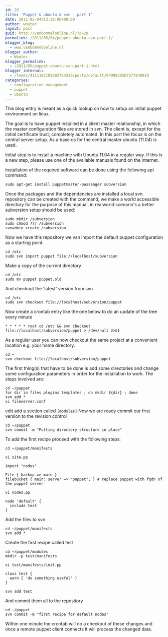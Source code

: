 ```yaml
---
id: 29
title: 'Puppet & ubuntu & svn - part 1'
date: 2011-05-04T13:29:00+00:00
author: wouter
layout: post
guid: http://vanbommelonline.nl/?p=29
permalink: /2011/05/04/puppet-ubuntu-svn-part-1/
blogger_blog:
  - www.vanbommelonline.nl
blogger_author:
  - Wouter
blogger_permalink:
  - /2011/05/puppet-ubuntu-svn-part-1.html
blogger_internal:
  - /feeds/4111162102602764339/posts/default/6499839267577848919
categories:
  - configuration management
  - puppet
  - ubuntu
---
```

This blog entry is meant as a quick lookup on how to setup an initial puppet environment on linux.

The goal is to have puppet installed in a client master relationship, in which the master configuration files are stored in svn. The client is, except for the initial certificate trust, completely automated. In this part the focus is on the central server setup. As a base os for the central master ubuntu (11.04) is used.

Initial step is to install a machine with Ubuntu 11.04 in a regular way. If this is a new step, please use one of the available manuals found on the internet.

Installation of the required software can be done using the following apt command:  

    sudo apt-get install puppetmaster-passenger subversion  

Once the packages and the dependencies are installed a local svn repository can be created with the command, we make a world accessible directory for the purpose of this manual, in realworld scenario's a better subversion setup should be used:

    sudo mkdir /subversion
    sudo chmod 777 /subversion
    svnadmin create /subversion

Now we have this repository we van import the default puppet configuration as a starting point.

    cd /etc
    sudo svn import puppet file://localhost/subversion

Make a copy of the current directory

    cd /etc
    sudo mv puppet puppet.old

And checkout the 'latest' version from svn

    cd /etc
    sudo svn checkout file://localhost/subversion/puppet

Now create a crontab entry like the one below to do an update of the tree every minute

    * * * * * root cd /etc && svn checkout file://localhost/subversion/puppet > /dev/null 2>&1

As a regular user you can now checkout the same project at a convenient location e.g. your home directory.

    cd ~
    svn checkout file://localhost/subversion/puppet

The first thing(s) that have to be done is add some directories and change some configuration parameters in order for the installation to work. The steps involved are:


    cd ~/puppet
    for dir in files plugins templates ; do mkdir ${dir} ; done
    svn add *
    vi fileserver.conf

edit add a section called `[modules]`
Now we are ready commit our first version to the revision control

    cd ~/puppet
    svn commit -m "Putting directory structure in place"

To add the first recipe proceed with the following steps:

    cd ~/puppet/manifests
    
`vi site.pp`
    
    import "nodes"
    
    File { backup => main }
    filebucket { main: server => "puppet"; } # replace puppet with fqdn of the puppet server
    
    
`vi nodes.pp`

    node 'default' {
      include test
    }

Add the files to svn

    cd ~/puppet/manifests
    svn add *

Create the first recipe called test

    cd ~/puppet/modules
    mkdir -p test/manifests
    
`vi test/manifests/init.pp`

    class test {
      warn { 'do something useful' }
    }

`svn add test`

And commit them all to the repository

    cd ~/puppet
    svn commit -m "first recipe for default nodes"

Within one minute the crontab will do a checkout of these changes and once a remote puppet client connects it will process the changed data.